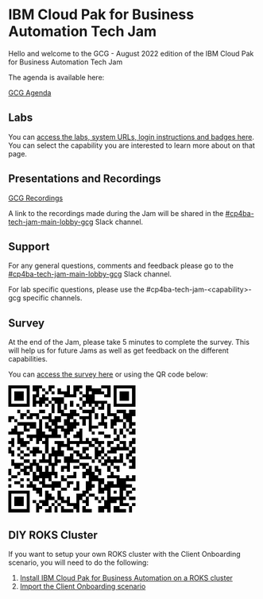 # IBM Cloud Pak for Business Automation Tech Jam

Hello and welcome to the GCG - August 2022 edition of the IBM Cloud Pak for Business Automation Tech Jam

The agenda is available here:

 [GCG Agenda](https://github.com/IBM/cp4ba-tech-jam/blob/main/Presentations%20%26%20Recordings/APAC/August%202022/%5BCP4BA%20Tech%20Jam%202022.08.09%5D%20GCG%20Agenda.pdf) 
 
<!--
| [APAC Agenda](/Presentations%20%26%20Recordings/APAC/June%202022/%5BCP4BA%20Tech%20Jam%202022.06.28%5D%20APAC%20Agenda.pdf) | [EMEA Agenda](/Presentations%20%26%20Recordings/EMEA/June%202022/%5BCP4BA%20Tech%20Jam%202022.06.28%5D%20EMEA%20Agenda.pdf) | [Americas Agenda](/Presentations%20%26%20Recordings/Americas/June%202022/%5BCP4BA%20Tech%20Jam%202022.06.28%5D%20Americas%20Agenda.pdf) |
| ------------------------------------------------------------ | ------------------------------------------------------------ | ------------------------------------------------------------ |
-->

## Labs

You can [access the labs, system URLs, login instructions and badges here](/Labs.md). You can select the capability you are interested to learn more about on that page.

## Presentations and Recordings

[GCG Recordings](https://github.com/IBM/cp4ba-tech-jam/tree/main/Presentations%20%26%20Recordings/APAC/August%202022) 
<!--
| [APAC Recordings](https://github.com/IBM/cp4ba-tech-jam/tree/main/Presentations%20%26%20Recordings/APAC/June%202022) | [EMEA Recordings](https://github.com/IBM/cp4ba-tech-jam/tree/main/Presentations%20%26%20Recordings/EMEA/June%202022) | [Americas Recordings](https://github.com/IBM/cp4ba-tech-jam/tree/main/Presentations%20%26%20Recordings/Americas/June%202022) |
| ------------------------------------------------------------ | ------------------------------------------------------------ | ------------------------------------------------------------ |
-->

A link to the recordings made during the Jam will be shared in the [#cp4ba-tech-jam-main-lobby-gcg](https://ibm-cloudpak-partners.slack.com/archives/C03R5HCUK3Q) Slack channel.

## Support

For any general questions, comments and feedback please go to the [#cp4ba-tech-jam-main-lobby-gcg](https://ibm-cloudpak-partners.slack.com/archives/C03R5HCUK3Q) Slack channel.

For lab specific questions, please use the #cp4ba-tech-jam-\<capability\>-gcg specific channels.  

## Survey

At the end of the Jam, please take 5 minutes to complete the survey. This will help us for future Jams as well as get feedback on the different capabilities.

You can [access the survey here](https://www.surveymonkey.com/r/CP4BATechJam2022) or using the QR code below:

![Survey QR Code](survey-qrcode.png)

## DIY ROKS Cluster

If you want to setup your own ROKS cluster with the Client Onboarding scenario, you will need to do the following:

1. [Install IBM Cloud Pak for Business Automation on a ROKS cluster](https://github.com/IBM/cp4ba-rapid-deployment)
2. [Import the Client Onboarding scenario](https://github.com/IBM/cp4ba-client-onboarding-scenario)

